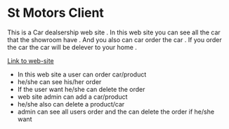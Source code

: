 <h1>St Motors Client</h1>
<p>This is a Car dealsership web site . In this web site you can see all the car that the
showroom have . And you also can car order the car . If you order the car the car will be delever to 
your home .</p>
<a href="https://st-motors.web.app/">Link to web-site</a>
<ul>
  <li>In this web site a user can order car/product</li>
  <li>he/she can see his/her order</li>
  <li>If the user want he/she can delete the order</li>
  <li>web site admin can add a car/product</li>
  <li>he/she also can delete a product/car</li>
  <li>admin can see all users order and the can delete the order if he/she want</li>
</ul>
